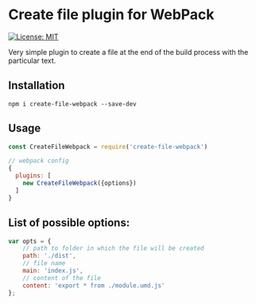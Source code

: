 # Create file plugin for WebPack
[![License: MIT](https://img.shields.io/badge/License-MIT-blue.svg)](https://opensource.org/licenses/MIT)

Very simple plugin to create a file at the end of the build process with the particular text.

## Installation
```
npm i create-file-webpack --save-dev
```

## Usage
```js
const CreateFileWebpack = require('create-file-webpack')

// webpack config
{
  plugins: [
    new CreateFileWebpack({options})
  ]
}
```

## List of possible options:

````js
var opts = {
    // path to folder in which the file will be created
    path: './dist',
    // file name
    main: 'index.js',
    // content of the file
    content: 'export * from ./module.umd.js'
};
````
